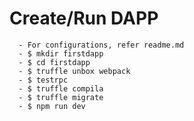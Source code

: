 # Create/Run DAPP
      - For configurations, refer readme.md
      - $ mkdir firstdapp
      - $ cd firstdapp
      - $ truffle unbox webpack
      - $ testrpc
      - $ truffle compila
      - $ truffle migrate
      - $ npm run dev
       

